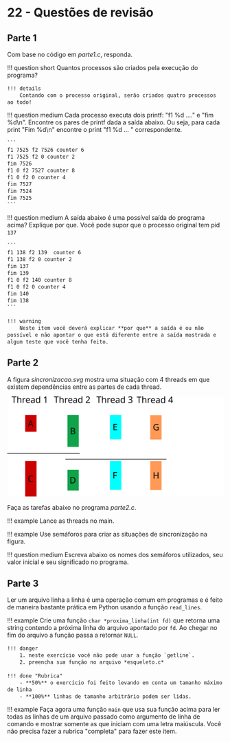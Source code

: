 # 22 - Questões de revisão


## Parte 1

Com base no código em *parte1.c*, responda.

!!! question short
    Quantos processos são criados pela execução do programa?

    !!! details
        Contando com o processo original, serão criados quatro processos ao todo!

!!! question medium
    Cada processo executa dois printf: "f1 %d ...." e "fim %d\n". Encontre os pares de printf dada a saída abaixo. Ou seja, para cada print "Fim %d\n" encontre o print "f1 %d ... " correspondente.

    ```
    f1 7525 f2 7526 counter 6
    f1 7525 f2 0 counter 2
    fim 7526
    f1 0 f2 7527 counter 8
    f1 0 f2 0 counter 4
    fim 7527
    fim 7524
    fim 7525
    ```

!!! question medium
     A saída abaixo é uma possível saída do programa acima? Explique por que. Você pode supor que o processo original tem pid `137`

    ```
    f1 138 f2 139  counter 6
    f1 138 f2 0 counter 2
    fim 137
    fim 139
    f1 0 f2 140 counter 8
    f1 0 f2 0 counter 4
    fim 140
    fim 138
    ```

    !!! warning
        Neste item você deverá explicar **por que** a saída é ou não possível e não apontar o que está diferente entre a saída mostrada e algum teste que você tenha feito.


## Parte 2

A figura *sincronizacao.svg* mostra uma situação com 4 threads em que existem dependências entre as partes de cada thread.

![](sincronizacao.svg)

Faça as tarefas abaixo no programa *parte2.c*.

!!! example
    Lance as threads no main.

!!! example
    Use semáforos para criar as situações de sincronização na figura. 

!!! question medium
    Escreva abaixo os nomes dos semáforos utilizados, seu valor inicial e seu significado no programa.


## Parte 3

Ler um arquivo linha a linha é uma operação comum em programas e é feito de maneira bastante prática em Python usando a função `read_lines`.

!!! example
    Crie uma função `char *proxima_linha(int fd)` que retorna uma string contendo a próxima linha do arquivo apontado por `fd`. Ao chegar no fim do arquivo a função passa a retornar `NULL`.

    !!! danger
        1. neste exercício você não pode usar a função `getline`.
        2. preencha sua função no arquivo *esqueleto.c*

    !!! done "Rubrica"
        - **50%** o exercício foi feito levando em conta um tamanho máximo de linha
        - **100%** linhas de tamanho arbitrário podem ser lidas.

!!! example
    Faça agora uma função `main` que usa sua função acima para ler todas as linhas de um arquivo passado como argumento de linha de comando e mostrar somente as que iniciam com uma letra maiúscula. Você não precisa fazer a rubrica "completa" para fazer este item.